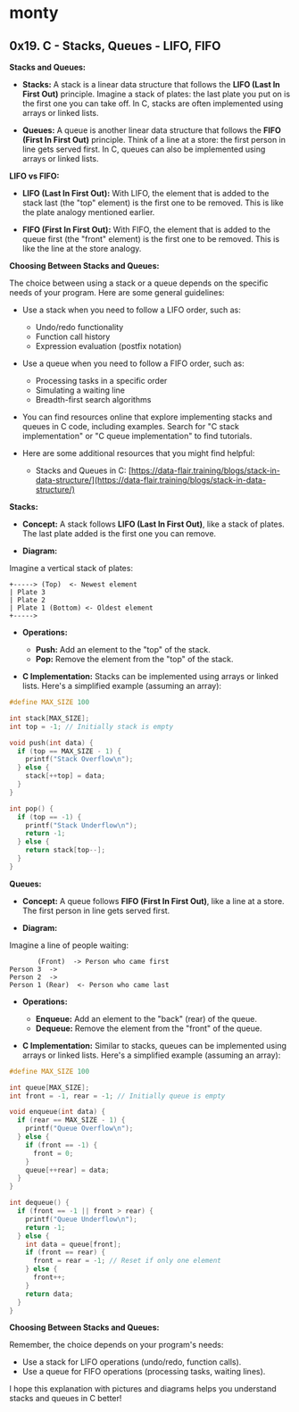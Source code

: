 # monty

## 0x19. C - Stacks, Queues - LIFO, FIFO

**Stacks and Queues:**

* **Stacks:** A stack is a linear data structure that follows the **LIFO (Last In First Out)** principle. Imagine a stack of plates: the last plate you put on is the first one you can take off. In C, stacks are often implemented using arrays or linked lists.

* **Queues:** A queue is another linear data structure that follows the **FIFO (First In First Out)** principle. Think of a line at a store: the first person in line gets served first. In C, queues can also be implemented using arrays or linked lists.

**LIFO vs FIFO:**

* **LIFO (Last In First Out):** With LIFO, the element that is added to the stack last (the "top" element) is the first one to be removed. This is like the plate analogy mentioned earlier.

* **FIFO (First In First Out):** With FIFO, the element that is added to the queue first (the "front" element) is the first one to be removed. This is like the line at the store analogy.

**Choosing Between Stacks and Queues:**

The choice between using a stack or a queue depends on the specific needs of your program. Here are some general guidelines:

* Use a stack when you need to follow a LIFO order, such as:
    * Undo/redo functionality
    * Function call history
    * Expression evaluation (postfix notation)

* Use a queue when you need to follow a FIFO order, such as:
    * Processing tasks in a specific order
    * Simulating a waiting line
    * Breadth-first search algorithms


* You can find resources online that explore implementing stacks and queues in C code, including examples. Search for "C stack implementation" or "C queue implementation" to find tutorials.
* Here are some additional resources that you might find helpful:
    * Stacks and Queues in C: [https://data-flair.training/blogs/stack-in-data-structure/](https://data-flair.training/blogs/stack-in-data-structure/)


**Stacks:**

* **Concept:** A stack follows **LIFO (Last In First Out)**, like a stack of plates. The last plate added is the first one you can remove.

* **Diagram:**

Imagine a vertical stack of plates:

```
+-----> (Top)  <- Newest element
| Plate 3
| Plate 2
| Plate 1 (Bottom) <- Oldest element
+----->
```

* **Operations:**
    * **Push:** Add an element to the "top" of the stack.
    * **Pop:** Remove the element from the "top" of the stack.

* **C Implementation:** Stacks can be implemented using arrays or linked lists. Here's a simplified example (assuming an array):

```c
#define MAX_SIZE 100

int stack[MAX_SIZE];
int top = -1; // Initially stack is empty

void push(int data) {
  if (top == MAX_SIZE - 1) {
    printf("Stack Overflow\n");
  } else {
    stack[++top] = data;
  }
}

int pop() {
  if (top == -1) {
    printf("Stack Underflow\n");
    return -1;
  } else {
    return stack[top--];
  }
}
```

**Queues:**

* **Concept:** A queue follows **FIFO (First In First Out)**, like a line at a store. The first person in line gets served first.

* **Diagram:**

Imagine a line of people waiting:

```
       (Front)  -> Person who came first
Person 3  ->
Person 2  ->
Person 1 (Rear)  <- Person who came last
```

* **Operations:**
    * **Enqueue:** Add an element to the "back" (rear) of the queue.
    * **Dequeue:** Remove the element from the "front" of the queue.

* **C Implementation:** Similar to stacks, queues can be implemented using arrays or linked lists. Here's a simplified example (assuming an array):

```c
#define MAX_SIZE 100

int queue[MAX_SIZE];
int front = -1, rear = -1; // Initially queue is empty

void enqueue(int data) {
  if (rear == MAX_SIZE - 1) {
    printf("Queue Overflow\n");
  } else {
    if (front == -1) {
      front = 0;
    }
    queue[++rear] = data;
  }
}

int dequeue() {
  if (front == -1 || front > rear) {
    printf("Queue Underflow\n");
    return -1;
  } else {
    int data = queue[front];
    if (front == rear) {
      front = rear = -1; // Reset if only one element
    } else {
      front++;
    }
    return data;
  }
}
```

**Choosing Between Stacks and Queues:**

Remember, the choice depends on your program's needs:

* Use a stack for LIFO operations (undo/redo, function calls).
* Use a queue for FIFO operations (processing tasks, waiting lines).

I hope this explanation with pictures and diagrams helps you understand stacks and queues in C better!
